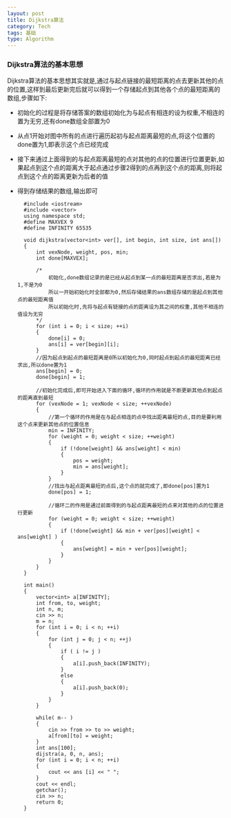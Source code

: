 ```yaml
---
layout: post
title: Dijkstra算法
category: Tech
tags: 基础
type: Algorithm
---
```


### Dijkstra算法的基本思想

Dijkstra算法的基本思想其实就是,通过与起点链接的最短距离的点去更新其他的点的位置,这样到最后更新完后就可以得到一个存储起点到其他各个点的最短距离的数组,步骤如下:

+ 初始化的过程是将存储答案的数组初始化为与起点有相连的设为权重,不相连的置为无穷,还有done数组全部置为0
+ 从点1开始对图中所有的点进行遍历起初与起点距离最短的点,将这个位置的done置为1,即表示这个点已经完成
+ 接下来通过上面得到的与起点距离最短的点对其他的点的位置进行位置更新,如果起点到这个点的距离大于起点通过步骤2得到的点再到这个点的距离,则将起点到这个点的距离更新为后者的值
+ 得到存储结果的数组,输出即可


		#include <iostream>
		#include <vector>
		using namespace std;
		#define MAXVEX 9
		#define INFINITY 65535

		void dijkstra(vector<int> ver[], int begin, int size, int ans[])
		{
			int vexNode, weight, pos, min;
			int done[MAXVEX];

			/*
				初始化,done数组记录的是已经从起点到某一点的最短距离是否求出,若是为1,不是为0
				所以一开始初始化时全部都为0,然后存储结果的ans数组存储的是起点到其他点的最短距离值
				所以初始化时,先将与起点有链接的点的距离设为其之间的权重,其他不相连的值设为无穷
			*/
			for (int i = 0; i < size; ++i)
			{
				done[i] = 0;
				ans[i] = ver[begin][i];
			}
			//因为起点到起点的最短距离是0所以初始化为0,同时起点到起点的最短距离已经求出,所以done置为1
			ans[begin] = 0;
			done[begin] = 1;

			//初始化完成后,即可开始进入下面的循环,循环的作用就是不断更新其他点到起点的距离直到最短
			for (vexNode = 1; vexNode < size; ++vexNode)
			{
				//第一个循环的作用是在与起点相连的点中找出距离最短的点,目的是要利用这个点来更新其他点的位置信息
				min = INFINITY;
				for (weight = 0; weight < size; ++weight)
				{
					if (!done[weight] && ans[weight] < min)
					{
						pos = weight;
						min = ans[weight];
					}
				}
				//找出与起点距离最短的点后,这个点的就完成了,即done[pos]置为1
				done[pos] = 1;

				//循环二的作用是通过前面得到的与起点距离最短的点来对其他的点的位置进行更新
				for (weight = 0; weight < size; ++weight)
				{
					if (!done[weight] && min + ver[pos][weight] < ans[weight] )
					{
						ans[weight] = min + ver[pos][weight];
					}
				}
			}
		}

		int main()
		{
			vector<int> a[INFINITY];
			int from, to, weight;
			int n, m;
			cin >> n;
			m = n;
			for (int i = 0; i < n; ++i)
			{
				for (int j = 0; j < n; ++j)
				{
					if ( i != j )
					{
						a[i].push_back(INFINITY);
					}
					else
					{
						a[i].push_back(0);
					}
				}
			}

			while( m-- )
			{
				cin >> from >> to >> weight;
				a[from][to] = weight;
			}
			int ans[100];
			dijstra(a, 0, n, ans);
			for (int i = 0; i < n; ++i)
			{
				cout << ans [i] << " ";
			}
			cout << endl;
			getchar();
			cin >> n;
			return 0;
		}